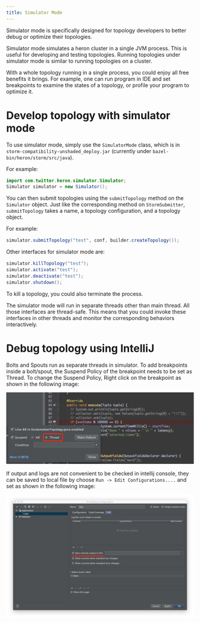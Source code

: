 ```yaml
---
title: Simulator Mode
---
```


Simulator mode is specifically designed for topology developers to better debug or optimize their topologies.

Simulator mode simulates a heron cluster in a single JVM process. This is useful for developing and testing topologies.
Running topologies under simulator mode is similar to running topologies on a cluster.

With a whole topology running in a single process, you could enjoy all free benefits it brings.
For example, one can run program in IDE and set breakpoints to examine the states of a topology, or profile your program to optimize it.

# Develop topology with simulator mode

To use simulator mode, simply use the ``SimulatorMode`` class, which is
in ``storm-compatibility-unshaded_deploy.jar``  (currently under ``bazel-bin/heron/storm/src/java``).

For example:

```java
import com.twitter.heron.simulator.Simulator;
Simulator simulator = new Simulator();
```

You can then submit topologies using the ``submitTopology`` method on the ``Simulator`` object. Just like the corresponding method on ``StormSubmitter``, ``submitTopology`` takes a name, a topology configuration, and a topology object.

For example:

```java
simulator.submitTopology("test", conf, builder.createTopology());
```

Other interfaces for simulator mode are:

```java
simulator.killTopology("test");
simulator.activate("test");
simulator.deactivate("test");
simulator.shutdown();
```

To kill a topology, you could also terminate the process.

The simulator mode will run in separate threads other than main thread. All those interfaces are thread-safe. This means that you could invoke these interfaces in other threads and monitor the corresponding behaviors interactively.

# Debug topology using IntelliJ

Bolts and Spouts run as separate threads in simulator. To add breakpoints inside a bolt/spout, the Suspend Policy of the breakpoint needs to be set as Thread. To change the Suspend Policy, Right click on the breakpoint as shown in the following image:

![Set Breakpoint](/img/intellij-set-breakpoint.jpg)

If output and logs are not convenient to be checked in intellij console, they can be saved to local file by choose `Run -> Edit Configurations....` and set as shown in the following image:

![Save Console](/img/intellij-save-console.jpg)

